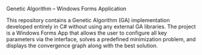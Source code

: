 Genetic Algorithm – Windows Forms Application

This repository contains a Genetic Algorithm (GA) implementation developed entirely in C# without using any external GA libraries. The project is a Windows Forms App that allows the user to configure all key parameters via the interface, solves a predefined minimization problem, and displays the convergence graph along with the best solution.
